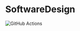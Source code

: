 # SoftwareDesign

![GitHub Actions][github-actions-shield]

[github-actions-shield]: https://github.com/sloboegen98/SoftwareDesign/actions/workflows/ci.yml/badge.svg
